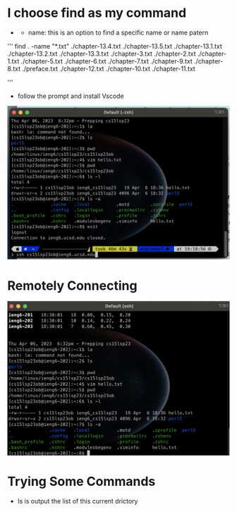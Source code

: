 # I choose find as my command
*  - name: this is an option to find a specific name or name patern

'''
 find . -name "*.txt"
./chapter-13.4.txt
./chapter-13.5.txt
./chapter-13.1.txt
./chapter-13.2.txt
./chapter-13.3.txt
./chapter-3.txt
./chapter-2.txt
./chapter-1.txt
./chapter-5.txt
./chapter-6.txt
./chapter-7.txt
./chapter-9.txt
./chapter-8.txt
./preface.txt
./chapter-12.txt
./chapter-10.txt
./chapter-11.txt

'''
* follow the prompt and install Vscode

![Image](remote.png)

# Remotely Connecting

![Image](terminal.png)
# Trying Some Commands
* ls is output the list of this current drictory
